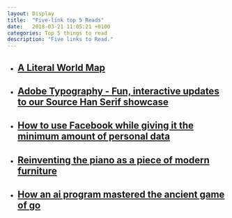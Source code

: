 ```yaml
---
layout: Display
title:  "Five-link top 5 Reads"
date:   2018-03-21 11:05:21 +0100
categories: Top 5 things to read 
description: "Five links to Read."
---
```



<ul>
    <li>
        <a href="https://kottke.org/18/03/a-literal-world-map" target="_blank"><h2>A Literal World Map</h2>
        </a>
    </li>
    <li>
        <a href="https://blog.typekit.com/2018/03/13/fun-interactive-updates-to-our-source-han-serif-showcase/" target="_blank"><h2>Adobe Typography - Fun, interactive updates to our Source Han Serif showcase</h2>
        </a>
    </li>
    <li>
        <a href="https://www.theverge.com/2018/3/20/17140422/facebook-personal-data-deletion-how-to-cambridge-analytica-privacy-scandal-trump-campaign" target="_blank"><h2>How to use Facebook while giving it the minimum amount of personal data</h2>
        </a>
    </li>
    <li>
        <a href="https://www.fastcodesign.com/90164215/reinventing-the-piano-as-a-piece-of-modern-furniture" target="_blank"><h2>Reinventing the piano as a piece of modern furniture</h2>
        </a>
    </li>
    <li>
        <a href="https://medium.freecodecamp.org/explained-simply-how-an-ai-program-mastered-the-ancient-game-of-go-62b8940a9080" target="_blank"><h2>How an ai program mastered the ancient game of go</h2>
        </a>
    </li>
</ul>